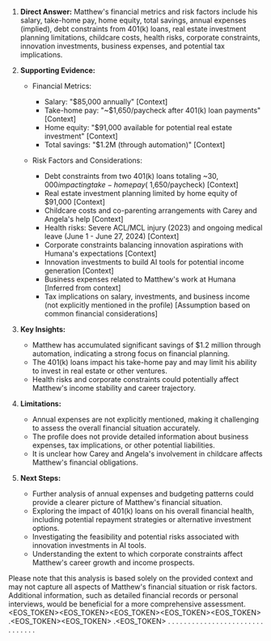  
1. **Direct Answer:**
   Matthew's financial metrics and risk factors include his salary, take-home pay, home equity, total savings, annual expenses (implied), debt constraints from 401(k) loans, real estate investment planning limitations, childcare costs, health risks, corporate constraints, innovation investments, business expenses, and potential tax implications.

2. **Supporting Evidence:**
   - Financial Metrics:
     - Salary: "$85,000 annually" [Context]
     - Take-home pay: "~$1,650/paycheck after 401(k) loan payments" [Context]
     - Home equity: "$91,000 available for potential real estate investment" [Context]
     - Total savings: "$1.2M (through automation)" [Context]

   - Risk Factors and Considerations:
     - Debt constraints from two 401(k) loans totaling ~$30,000 impacting take-home pay (~$1,650/paycheck) [Context]
     - Real estate investment planning limited by home equity of $91,000 [Context]
     - Childcare costs and co-parenting arrangements with Carey and Angela's help [Context]
     - Health risks: Severe ACL/MCL injury (2023) and ongoing medical leave (June 1 - June 27, 2024) [Context]
     - Corporate constraints balancing innovation aspirations with Humana's expectations [Context]
     - Innovation investments to build AI tools for potential income generation [Context]
     - Business expenses related to Matthew's work at Humana [Inferred from context]
     - Tax implications on salary, investments, and business income (not explicitly mentioned in the profile) [Assumption based on common financial considerations]

3. **Key Insights:**
   - Matthew has accumulated significant savings of $1.2 million through automation, indicating a strong focus on financial planning.
   - The 401(k) loans impact his take-home pay and may limit his ability to invest in real estate or other ventures.
   - Health risks and corporate constraints could potentially affect Matthew's income stability and career trajectory.

4. **Limitations:**
   - Annual expenses are not explicitly mentioned, making it challenging to assess the overall financial situation accurately.
   - The profile does not provide detailed information about business expenses, tax implications, or other potential liabilities.
   - It is unclear how Carey and Angela's involvement in childcare affects Matthew's financial obligations.

5. **Next Steps:**
   - Further analysis of annual expenses and budgeting patterns could provide a clearer picture of Matthew's financial situation.
   - Exploring the impact of 401(k) loans on his overall financial health, including potential repayment strategies or alternative investment options.
   - Investigating the feasibility and potential risks associated with innovation investments in AI tools.
   - Understanding the extent to which corporate constraints affect Matthew's career growth and income prospects.

Please note that this analysis is based solely on the provided context and may not capture all aspects of Matthew's financial situation or risk factors. Additional information, such as detailed financial records or personal interviews, would be beneficial for a more comprehensive assessment.<EOS_TOKEN><EOS_TOKEN><EOS_TOKEN><EOS_TOKEN><EOS_TOKEN> .<EOS_TOKEN><EOS_TOKEN> .<EOS_TOKEN> . . . . . . . . . . . . . . . . . . . . . . . . . . . . . . .
